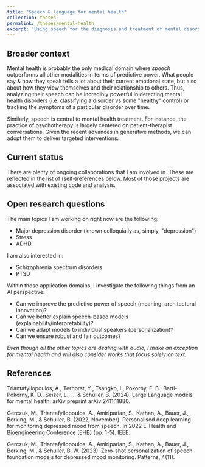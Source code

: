 ```yaml
---
title: "Speech & language for mental health"
collection: theses
permalink: /theses/mental-health
excerpt: 'Using speech for the diagnosis and treatment of mental disorders.'
---
```


Broader context
---
Mental health is probably the only medical domain where *speech* outperforms all other modalities in terms of predictive power. What people say & how they speak tells a lot about their current emotional state, but also about how they view themselves and their relationship to others. Thus, analyzing their speech can be incredibly powerful in detecting mental health disorders (i.e. classifying a disorder vs some "healthy" control) or tracking the symptoms of a particular disorder over time.

Similarly, speech is central to mental health treatment. For instance, the practice of psychotherapy is largely centered on patient-therapist conversations. Given the recent advances in generative methods, we can adopt them to deliver targeted interventions. 

Current status
---
There are plenty of ongoing collaborations that I am involved in. These are reflected in the list of (self-)references below. Most of those projects are associated with existing code and analysis.

Open research questions
---
The main topics I am working on right now are the following:
* Major depression disorder (known colloquially as, simply, "depression")
* Stress
* ADHD

I am also interested in:
* Schizophrenia spectrum disorders
* PTSD

Within those application domains, I investigate the following things from an AI perspective:
* Can we improve the predictive power of speech (meaning: architectural innovation)?
* Can we better explain speech-based models (explainability/interpretability)?
* Can we adapt models to individual speakers (personalization)?
* Can we ensure robust and fair outcomes?

*Even though all the other topics are dealing with audio, I make an exception for mental health and will also consider works that focus solely on text.*

References
---
Triantafyllopoulos, A., Terhorst, Y., Tsangko, I., Pokorny, F. B., Bartl-Pokorny, K. D., Seizer, L., ... & Schuller, B. (2024). Large Language models for mental health. arXiv preprint arXiv:2411.11880.

Gerczuk, M., Triantafyllopoulos, A., Amiriparian, S., Kathan, A., Bauer, J., Berking, M., & Schuller, B. (2022, November). Personalised deep learning for monitoring depressed mood from speech. In 2022 E-Health and Bioengineering Conference (EHB) (pp. 1-5). IEEE.

Gerczuk, M., Triantafyllopoulos, A., Amiriparian, S., Kathan, A., Bauer, J., Berking, M., & Schuller, B. W. (2023). Zero-shot personalization of speech foundation models for depressed mood monitoring. Patterns, 4(11).
